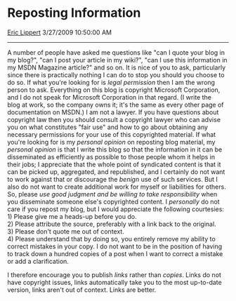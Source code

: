 # Reposting Information

[Eric Lippert](https://social.msdn.microsoft.com/profile/Eric%20Lippert) 3/27/2009 10:50:00 AM

-----

A number of people have asked me questions like "can I quote your blog in my blog?", "can I post your article in my wiki?", "can I use this information in my MSDN Magazine article?" and so on. It is nice of you to ask, particularly since there is practically nothing I can do to stop you should you choose to do so. If what you're looking for is *legal* *permission* then I am the wrong person to ask. Everything on this blog is copyright Microsoft Corporation, and I do not speak for Microsoft Corporation in that regard. (I write the blog at work, so the company owns it; it's the same as every other page of documentation on MSDN.) I am not a lawyer. If you have questions about copyright law then you should consult a copyright lawyer who can advise you on what constitutes "fair use" and how to go about obtaining any necessary permissions for your use of this copyrighted material. If what you're looking for is my *personal opinion* on reposting blog material, my *personal opinion* is that I write this blog so that the information in it can be disseminated as efficiently as possible to those people whom it helps in their jobs; I appreciate that the whole point of syndicated content is that it can be picked up, aggregated, and republished, and I certainly do not want to work against that or discourage the *benign* use of such services. But I also do not want to create additional work for myself or liabilities for others. So, please *use good judgment and be willing to take responsibility* when you disseminate someone else's copyrighted content. I *personally* do not care if you repost my blog, but I would appreciate the following courtesies: 1) Please give me a heads-up before you do.  
2\) Please attribute the source, preferably with a link back to the original.  
3\) Please don't quote me out of context.  
4\) Please understand that by doing so, you entirely remove my ability to correct mistakes in your copy. I do not want to be in the position of having to track down a hundred copies of a post when I want to correct a mistake or add a clarification.

I therefore encourage you to publish *links* rather than *copies*. Links do not have copyright issues, links automatically take you to the most up-to-date version, links aren't out of context. Links are better.

